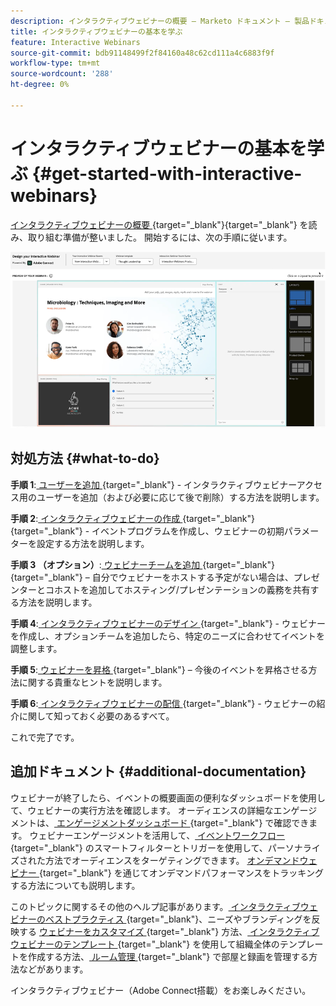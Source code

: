 ```yaml
---
description: インタラクティブウェビナーの概要 – Marketo ドキュメント – 製品ドキュメント
title: インタラクティブウェビナーの基本を学ぶ
feature: Interactive Webinars
source-git-commit: bdb91148499f2f84160a48c62cd111a4c6883f9f
workflow-type: tm+mt
source-wordcount: '288'
ht-degree: 0%

---
```


# インタラクティブウェビナーの基本を学ぶ {#get-started-with-interactive-webinars}

[ インタラクティブウェビナーの概要 ](/help/marketo/product-docs/demand-generation/events/interactive-webinars/interactive-webinars-overview.md){target="_blank"}{target="_blank"} を読み、取り組む準備が整いました。 開始するには、次の手順に従います。

![](assets/get-started-with-interactive-webinars-1.png)

## 対処方法 {#what-to-do}

**手順 1**:[ ユーザーを追加 ](/help/marketo/product-docs/demand-generation/events/interactive-webinars/user-and-license-management.md#add-a-user){target="_blank"} - インタラクティブウェビナーアクセス用のユーザーを追加（および必要に応じて後で削除）する方法を説明します。

**手順 2**:[ インタラクティブウェビナーの作成 ](/help/marketo/product-docs/demand-generation/events/interactive-webinars/create-an-interactive-webinar.md){target="_blank"}{target="_blank"} - イベントプログラムを作成し、ウェビナーの初期パラメーターを設定する方法を説明します。

**手順 3 （オプション）**:[ ウェビナーチームを追加 ](/help/marketo/product-docs/demand-generation/events/interactive-webinars/add-a-webinar-team.md){target="_blank"}{target="_blank"} – 自分でウェビナーをホストする予定がない場合は、プレゼンターとコホストを追加してホスティング/プレゼンテーションの義務を共有する方法を説明します。

**手順 4**:[ インタラクティブウェビナーのデザイン ](/help/marketo/product-docs/demand-generation/events/interactive-webinars/designing-interactive-webinars.md){target="_blank"} - ウェビナーを作成し、オプションチームを追加したら、特定のニーズに合わせてイベントを調整します。

**手順 5**:[ ウェビナーを昇格 ](/help/marketo/product-docs/demand-generation/events/interactive-webinars/promoting-an-interactive-webinar.md){target="_blank"} – 今後のイベントを昇格させる方法に関する貴重なヒントを説明します。

**手順 6**:[ インタラクティブウェビナーの配信 ](/help/marketo/product-docs/demand-generation/events/interactive-webinars/deliver-an-interactive-webinar.md){target="_blank"} - ウェビナーの紹介に関して知っておく必要のあるすべて。

これで完了です。

## 追加ドキュメント {#additional-documentation}

ウェビナーが終了したら、イベントの概要画面の便利なダッシュボードを使用して、ウェビナーの実行方法を確認します。 オーディエンスの詳細なエンゲージメントは、[ エンゲージメントダッシュボード ](/help/marketo/product-docs/demand-generation/events/interactive-webinars/engagement-dashboard.md){target="_blank"} で確認できます。 ウェビナーエンゲージメントを活用して、[ イベントワークフロー ](/help/marketo/product-docs/demand-generation/events/interactive-webinars/event-workflows.md){target="_blank"} のスマートフィルターとトリガーを使用して、パーソナライズされた方法でオーディエンスをターゲティングできます。 [ オンデマンドウェビナー ](/help/marketo/product-docs/demand-generation/events/interactive-webinars/on-demand-webinars.md){target="_blank"} を通じてオンデマンドパフォーマンスをトラッキングする方法についても説明します。

このトピックに関するその他のヘルプ記事があります。[ インタラクティブウェビナーのベストプラクティス ](/help/marketo/product-docs/demand-generation/events/interactive-webinars/best-practices-for-interactive-webinars.md){target="_blank"}、ニーズやブランディングを反映する [ ウェビナーをカスタマイズ ](/help/marketo/product-docs/demand-generation/events/interactive-webinars/customization.md){target="_blank"} 方法、[ インタラクティブウェビナーのテンプレート ](/help/marketo/product-docs/demand-generation/events/interactive-webinars/templates.md){target="_blank"} を使用して組織全体のテンプレートを作成する方法、[ ルーム管理 ](/help/marketo/product-docs/demand-generation/events/interactive-webinars/room-management.md){target="_blank"} で部屋と録画を管理する方法などがあります。

インタラクティブウェビナー（Adobe Connect搭載）をお楽しみください。
